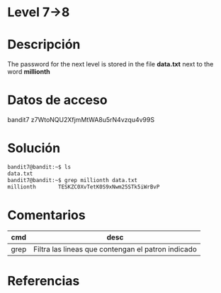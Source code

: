 # Level 7->8

# Descripción
The password for the next level is stored in the file **data.txt** next to the word **millionth**
# Datos de acceso
bandit7
z7WtoNQU2XfjmMtWA8u5rN4vzqu4v99S
# Solución
```bash
bandit7@bandit:~$ ls
data.txt
bandit7@bandit:~$ grep millionth data.txt
millionth       TESKZC0XvTetK0S9xNwm25STk5iWrBvP

```
# Comentarios

|cmd|desc|
|----|-------|
|grep|    Filtra las lineas que contengan el patron indicado     |


# Referencias